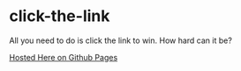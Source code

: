 # click-the-link
All you need to do is click the link to win. How hard can it be?

[Hosted Here on Github Pages](https://samdamana.github.io/click-the-link/)

